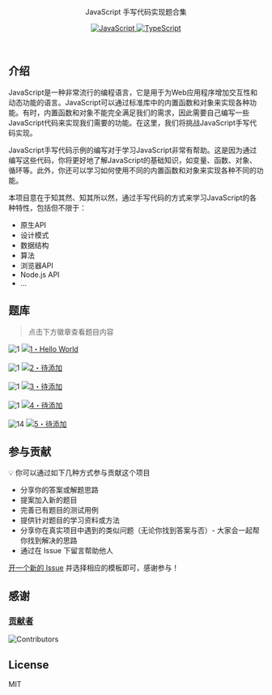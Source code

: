 [//]: # (TODO: Add a banner image here)
<p align='center'></p>

<p align='center'>JavaScript 手写代码实现题合集</p>

<p align='center'>
  <a href='https://developer.mozilla.org/zh-CN/docs/Web/JavaScript'>
    <img src='https://img.shields.io/badge/-JavaScript-%23F7DF1C?style=flat-square&logo=javascript&logoColor=000000&labelColor=%23F7DF1C&color=%23FFCE5A' alt="JavaScript"/>
  </a>
  <a href='https://www.tslang.cn/index.html'>
    <img src='https://img.shields.io/badge/-TypeScript-007ACC?style=flat-square&logo=typescript&logoColor=white'  alt="TypeScript"/>
  </a>
</p>

<br>

## 介绍

JavaScript是一种非常流行的编程语言，它是用于为Web应用程序增加交互性和动态功能的语言。JavaScript可以通过标准库中的内置函数和对象来实现各种功能。有时，内置函数和对象不能完全满足我们的需求，因此需要自己编写一些JavaScript代码来实现我们需要的功能。在这里，我们将挑战JavaScript手写代码实现。

JavaScript手写代码示例的编写对于学习JavaScript非常有帮助。这是因为通过编写这些代码，你将更好地了解JavaScript的基础知识，如变量、函数、对象、循环等。此外，你还可以学习如何使用不同的内置函数和对象来实现各种不同的功能。

本项目意在于知其然、知其所以然，通过手写代码的方式来学习JavaScript的各种特性，包括但不限于：

- 原生API
- 设计模式
- 数据结构
- 算法
- 浏览器API
- Node.js API
- ...

## 题库

> 点击下方徽章查看题目内容

<!--challenges-start-->
<!-- 热身题 -->
<img src="https://img.shields.io/badge/%E7%83%AD%E8%BA%AB-1-teal" alt="1"/>
	<a href="./problems/00001-warm-hello-world/README.zh-CN.md" target="_blank">
	<img src="https://img.shields.io/badge/-1%E3%83%BBHello%20World-teal" alt="1・Hello World"/>
</a>
<br><br>
<!-- 简单题 -->
<img src="https://img.shields.io/badge/%E7%AE%80%E5%8D%95-1-7aad0c" alt="1"/>
<a href="./problems/00002-easy/README.zh-CN.md" target="_blank">
	<img src="https://img.shields.io/badge/-2%E3%83%BB%E5%BE%85%E6%B7%BB%E5%8A%A0-7aad0c" alt="2・待添加"/>
</a>
<br><br>
<!-- 中等题 -->
<img src="https://img.shields.io/badge/%E4%B8%AD%E7%AD%89-1-d9901a" alt="1"/>
<a href="./problems/00003-medium/README.zh-CN.md" target="_blank">
	<img src="https://img.shields.io/badge/-3%E3%83%BB%E5%BE%85%E6%B7%BB%E5%8A%A0-d9901a" alt="3・待添加"/>
</a>
<br><br>
<!-- 困难题 -->
<img src="https://img.shields.io/badge/%E5%9B%B0%E9%9A%BE-1-de3d37" alt="1"/>
<a href="./problems/00004-hard/README.zh-CN.md" target="_blank">
	<img src="https://img.shields.io/badge/-4%E3%83%BB%E5%BE%85%E6%B7%BB%E5%8A%A0-de3d37" alt="4・待添加"/>
</a>
<br><br>
<!-- 地狱题 -->
<img src="https://img.shields.io/badge/%E5%9C%B0%E7%8B%B1-1-b11b8d" alt="14"/>
<a href="./problems/00099-extreme/README.zh-CN.md" target="_blank">
	<img src="https://img.shields.io/badge/-99%E3%83%BB%E5%BE%85%E6%B7%BB%E5%8A%A0-b11b8d" alt="5・待添加"/>
</a>

## 参与贡献

💡 你可以通过如下几种方式参与贡献这个项目

- 分享你的答案或解题思路
- 提案加入新的题目
- 完善已有题目的测试用例
- 提供针对题目的学习资料或方法
- 分享你在真实项目中遇到的类似问题（无论你找到答案与否）- 大家会一起帮你找到解决的思路
- 通过在 Issue 下留言帮助他人

[开一个新的 Issue](https://github.com/iamzjt-front-end/type-challenges-exercise/issues/new) 并选择相应的模板即可，感谢参与！

## 感谢

### [贡献者](https://github.com/iamzjt-front-end/type-challenges-exercise/pulse)

![Contributors](https://contrib.rocks/image?repo=iamzjt-front-end/type-challenges-exercise)

## License

MIT
